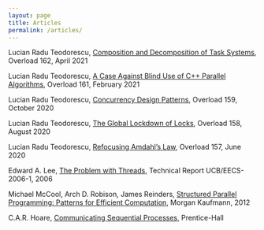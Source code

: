 ```yaml
---
layout: page
title: Articles
permalink: /articles/
---
```


Lucian Radu Teodorescu, [Composition and Decomposition of Task Systems](https://accu.org/journals/overload/29/162/overload162.pdf), Overload 162, April 2021

Lucian Radu Teodorescu, [A Case Against Blind Use of C++ Parallel Algorithms](https://accu.org/journals/overload/29/161/overload161.pdf), Overload 161, February 2021

Lucian Radu Teodorescu, [Concurrency Design Patterns](https://accu.org/journals/overload/28/159/overload159.pdf), Overload 159, October 2020

Lucian Radu Teodorescu, [The Global Lockdown of Locks](https://accu.org/journals/overload/28/158/overload158.pdf), Overload 158, August 2020

Lucian Radu Teodorescu, [Refocusing Amdahl’s Law](https://accu.org/journals/overload/28/157/overload157.pdf), Overload 157, June 2020


Edward A. Lee, [The Problem with Threads](https://www2.eecs.berkeley.edu/Pubs/TechRpts/2006/EECS-2006-1.pdf), Technical Report UCB/EECS-2006-1, 2006

Michael McCool, Arch D. Robison, James Reinders, [Structured Parallel Programming: Patterns for Efficient Computation](https://www.amazon.com/Structured-Parallel-Programming-Efficient-Computation/dp/0124159931/ref=sr_1_1), Morgan Kaufmann, 2012


C.A.R. Hoare, [Communicating Sequential Processes](http://www.usingcsp.com/cspbook.pdf), Prentice-Hall
